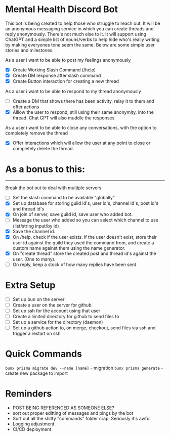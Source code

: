 # Mental Health Discord Bot

This bot is being created to help those who struggle to reach out. It will be an anonymous messaging service in which you can create threads and reply anonymously. There's not much else to it. It will support using ChatGPT and a simple list of nouns/verbs to help hide who's really writing by making everyones tone seem the same. Below are some simple user stories and milestones.

As a user i want to be able to post my feelings anonymously

- [x] Create Working Slash Command (/help)
- [x] Create DM response after slash command
- [x] Create Button interaction for creating a new thread

As a user i want to be able to respond to my thread anonymously

- [ ] Create a DM that shows there has been activity, relay it to them and offer actions
- [x] Alllow the user to respond, still using their same anonymity, into the thread. Chat GPT will also muddle the responses

As a user i want to be able to close any conversations, with the option to completely remove the thread

- [x] Offer interactions which will allow the user at any point to close or completely delete the thread.

# As a bonus to this:

---

Break the bot out to deal with multiple servers

- [ ] Set the slash command to be available "globally".
- [x] Set up database for storing guild id's, user id's, channel id's, post id's and thread id's
- [x] On join of server, save guild id, save user who added bot.
- [ ] Message the user who added so you can select which channel to use (list/string input/by id)
- [x] Save the channel id.
- [x] On /help, check if the user exists. If the user doesn't exist, store their user id against the guild they used the command from, and create a custom name against them using the name generator.
- [x] On "create thread" store the created post and thread id's against the user. (One to many).
- [ ] On reply, keep a stock of how many replies have been sent

# Extra Setup

- [ ] Set up bun on the server
- [ ] Create a user on the server for github
- [ ] Set up ssh for the account using that user
- [ ] Create a limited directory for github to send files to
- [ ] Set up a service for the directory (daemon)
- [ ] Set up a github action to, on merge, checkout, send files via ssh and trigger a restart on ssh

# Quick Commands

`bunx prisma migrate dev --name [name]` - migration
`bunx prisma generate` - create new package to import

# Reminders

- POST BEING REFERENCED AS SOMEONE ELSE?
- sort out proper editting of messages and pings by the bot
- Sort out all the shitty "commands" folder crap. Seriously it's awful
- Logging adjustment
- CI/CD deployment
